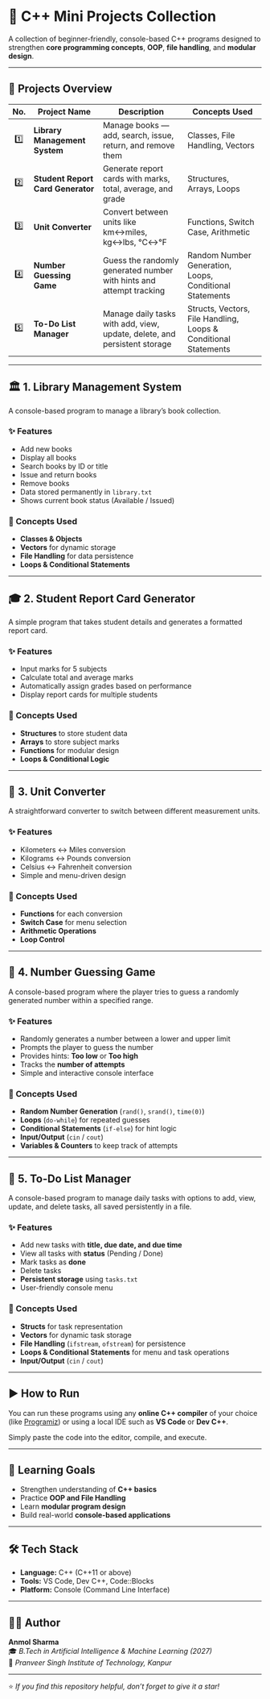 # 🎯 C++ Mini Projects Collection

A collection of beginner-friendly, console-based C++ programs designed to strengthen **core programming concepts**, **OOP**, **file handling**, and **modular design**.

---

## 📘 Projects Overview

| No. | Project Name | Description | Concepts Used |
|:---:|---------------|--------------|----------------|
| 1️⃣ | **Library Management System** | Manage books — add, search, issue, return, and remove them | Classes, File Handling, Vectors |
| 2️⃣ | **Student Report Card Generator** | Generate report cards with marks, total, average, and grade | Structures, Arrays, Loops |
| 3️⃣ | **Unit Converter** | Convert between units like km↔miles, kg↔lbs, °C↔°F | Functions, Switch Case, Arithmetic |
| 4️⃣ | **Number Guessing Game** | Guess the randomly generated number with hints and attempt tracking | Random Number Generation, Loops, Conditional Statements |
| 5️⃣ | **To-Do List Manager** | Manage daily tasks with add, view, update, delete, and persistent storage | Structs, Vectors, File Handling, Loops & Conditional Statements |

---

## 🏛️ 1. Library Management System

A console-based program to manage a library’s book collection.

### ✨ Features
- Add new books  
- Display all books  
- Search books by ID or title  
- Issue and return books  
- Remove books  
- Data stored permanently in `library.txt`  
- Shows current book status (Available / Issued)

### 🧠 Concepts Used
- **Classes & Objects**  
- **Vectors** for dynamic storage  
- **File Handling** for data persistence  
- **Loops & Conditional Statements**

---

## 🎓 2. Student Report Card Generator

A simple program that takes student details and generates a formatted report card.

### ✨ Features
- Input marks for 5 subjects  
- Calculate total and average marks  
- Automatically assign grades based on performance  
- Display report cards for multiple students  

### 🧠 Concepts Used
- **Structures** to store student data  
- **Arrays** to store subject marks  
- **Functions** for modular design  
- **Loops & Conditional Logic**

---

## 🔄 3. Unit Converter

A straightforward converter to switch between different measurement units.

### ✨ Features
- Kilometers ↔ Miles conversion  
- Kilograms ↔ Pounds conversion  
- Celsius ↔ Fahrenheit conversion  
- Simple and menu-driven design  

### 🧠 Concepts Used
- **Functions** for each conversion  
- **Switch Case** for menu selection  
- **Arithmetic Operations**  
- **Loop Control**

---

## 🎲 4. Number Guessing Game

A console-based program where the player tries to guess a randomly generated number within a specified range.

### ✨ Features
- Randomly generates a number between a lower and upper limit  
- Prompts the player to guess the number  
- Provides hints: **Too low** or **Too high**  
- Tracks the **number of attempts**  
- Simple and interactive console interface  

### 🧠 Concepts Used
- **Random Number Generation** (`rand()`, `srand()`, `time(0)`)  
- **Loops** (`do-while`) for repeated guesses  
- **Conditional Statements** (`if-else`) for hint logic  
- **Input/Output** (`cin` / `cout`)  
- **Variables & Counters** to keep track of attempts  

---

## 📝 5. To-Do List Manager

A console-based program to manage daily tasks with options to add, view, update, and delete tasks, all saved persistently in a file.

### ✨ Features
- Add new tasks with **title, due date, and due time**  
- View all tasks with **status** (Pending / Done)  
- Mark tasks as **done**  
- Delete tasks  
- **Persistent storage** using `tasks.txt`  
- User-friendly console menu  

### 🧠 Concepts Used
- **Structs** for task representation  
- **Vectors** for dynamic task storage  
- **File Handling** (`ifstream`, `ofstream`) for persistence  
- **Loops & Conditional Statements** for menu and task operations  
- **Input/Output** (`cin` / `cout`)  

---

## ▶️ How to Run

You can run these programs using any **online C++ compiler** of your choice (like [Programiz](https://www.programiz.com/cpp-programming/online-compiler)) or using a local IDE such as **VS Code** or **Dev C++**.  

Simply paste the code into the editor, compile, and execute.

---

## 🧠 Learning Goals
- Strengthen understanding of **C++ basics**  
- Practice **OOP and File Handling**  
- Learn **modular program design**  
- Build real-world **console-based applications**

---

## 🛠️ Tech Stack
- **Language:** C++ (C++11 or above)  
- **Tools:** VS Code, Dev C++, Code::Blocks  
- **Platform:** Console (Command Line Interface) 

---

## 👨‍💻 Author
**Anmol Sharma**  
🎓 *B.Tech in Artificial Intelligence & Machine Learning (2027)*  
🏫 *Pranveer Singh Institute of Technology, Kanpur*

---

⭐ *If you find this repository helpful, don’t forget to give it a star!*

